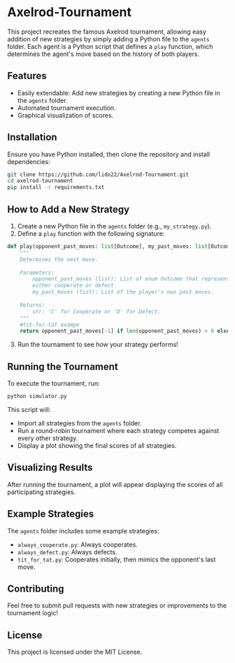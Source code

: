 # Axelrod-Tournament


This project recreates the famous Axelrod tournament, allowing easy addition of new strategies by simply adding a Python file to the `agents` folder. Each agent is a Python script that defines a `play` function, which determines the agent's move based on the history of both players.

## Features

- Easily extendable: Add new strategies by creating a new Python file in the `agents` folder.
- Automated tournament execution.
- Graphical visualization of scores.

## Installation

Ensure you have Python installed, then clone the repository and install dependencies:

```sh
git clone https://github.com/lido22/Axelrod-Tournament.git
cd axelrod-tournament
pip install -r requirements.txt
```

## How to Add a New Strategy

1. Create a new Python file in the `agents` folder (e.g., `my_strategy.py`).
2. Define a `play` function with the following signature:

```python
def play(opponent_past_moves: list[Outcome], my_past_moves: list[Outcome]) -> Outcome:
    """
    Determines the next move.
    
    Parameters:
        opponent_past_moves (list): List of enum Outcome that represents opponent's past moves
        either cooperate or defect.
        my_past_moves (list): List of the player's own past moves.
    
    Returns:
        str: 'C' for Cooperate or 'D' for Defect.
    """
    #tit-for-tat exampe
    return opponent_past_moves[-1] if len(opponent_past_moves) > 0 else Outcome.cooperate

```

3. Run the tournament to see how your strategy performs!

## Running the Tournament

To execute the tournament, run:

```sh
python simulator.py
```

This script will:

- Import all strategies from the `agents` folder.
- Run a round-robin tournament where each strategy competes against every other strategy.
- Display a plot showing the final scores of all strategies.

## Visualizing Results

After running the tournament, a plot will appear displaying the scores of all participating strategies.

## Example Strategies

The `agents` folder includes some example strategies:

- `always_cooperate.py`: Always cooperates.
- `always_defect.py`: Always defects.
- `tit_for_tat.py`: Cooperates initially, then mimics the opponent's last move.

## Contributing

Feel free to submit pull requests with new strategies or improvements to the tournament logic!

## License

This project is licensed under the MIT License.


